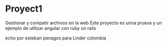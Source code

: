 # Proyect1
Gestionar y compatir archivos en la web
Este proyecto es unna prueva y un ejemplo de utilizar angular con ruby on rails

echo por esteban penagos para Linder colombia
